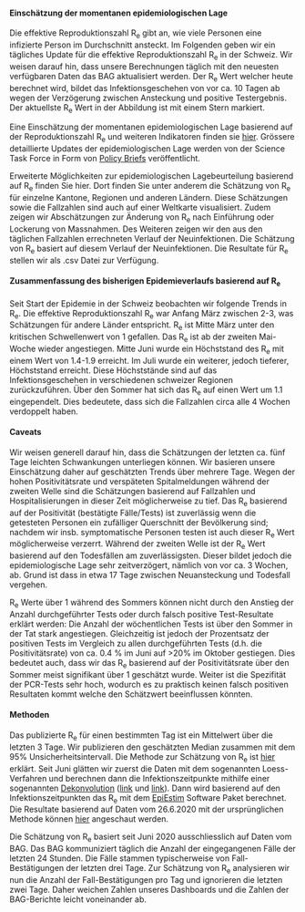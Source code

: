 <h4>Einschätzung der momentanen epidemiologischen Lage</h4>

Die effektive Reproduktionszahl R<sub>e</sub> gibt an, wie viele Personen eine infizierte Person im Durchschnitt ansteckt. Im Folgenden geben wir ein tägliches Update für die effektive Reproduktionszahl R<sub>e</sub> in der Schweiz. Wir weisen darauf hin, dass unsere Berechnungen täglich mit den neuesten verfügbaren Daten das BAG aktualisiert werden. Der R<sub>e</sub> Wert welcher heute berechnet wird, bildet das Infektionsgeschehen von vor ca. 10 Tagen ab wegen der Verzögerung zwischen Ansteckung und positive Testergebnis. Der aktuellste R<sub>e</sub> Wert in der Abbildung ist mit einem Stern markiert.

Eine Einschätzung der momentanen epidemiologischen Lage basierend auf der Reproduktionszahl R<sub>e</sub> und weiteren Indikatoren finden sie [hier](https://sciencetaskforce.ch/news/). Grössere detaillierte Updates der epidemiologischen Lage werden von der Science Task Force in Form von [Policy Briefs](https://ncs-tf.ch/de/policy-briefs) veröffentlicht.

Erweiterte Möglichkeiten zur epidemiologischen Lagebeurteilung basierend auf R<sub>e</sub>  finden Sie hier. Dort finden Sie unter anderem die Schätzung von R<sub>e</sub> für einzelne Kantone, Regionen und anderen Ländern. Diese Schätzungen sowie die Fallzahlen sind auch auf einer Weltkarte visualisiert. Zudem zeigen wir Abschätzungen zur Änderung von R<sub>e</sub> nach Einführung oder Lockerung von Massnahmen. Des Weiteren zeigen wir den aus den täglichen Fallzahlen errechneten Verlauf der Neuinfektionen. Die Schätzung von R<sub>e</sub> basiert auf diesem Verlauf der Neuinfektionen. Die Resultate für R<sub>e</sub> stellen wir als .csv Datei zur Verfügung.

<h4>Zusammenfassung des bisherigen Epidemieverlaufs basierend auf R<sub>e</sub> </h4>

Seit Start der Epidemie in der Schweiz beobachten wir folgende Trends in R<sub>e</sub>. Die effektive Reproduktionszahl R<sub>e</sub> war Anfang März zwischen 2-3, was Schätzungen für andere Länder entspricht. R<sub>e</sub> ist Mitte März unter den kritischen Schwellenwert von 1 gefallen. Das R<sub>e</sub> ist ab der zweiten Mai-Woche wieder angestiegen. Mitte Juni wurde ein Höchststand des R<sub>e</sub> mit einem Wert von 1.4-1.9 erreicht. Im Juli wurde ein weiterer, jedoch tieferer, Höchststand erreicht. Diese Höchststände sind auf das Infektionsgeschehen in verschiedenen schweizer Regionen zurückzuführen. Über den Sommer hat sich das R<sub>e</sub> auf einen Wert um 1.1 eingependelt. Dies bedeutete, dass sich die Fallzahlen circa alle 4 Wochen verdoppelt haben.

<h4>Caveats</h4>

Wir weisen generell darauf hin, dass die Schätzungen der letzten ca. fünf Tage leichten Schwankungen unterliegen können. Wir basieren unsere Einschätzung daher auf geschätzten Trends über mehrere Tage.
Wegen der hohen Positivitätsrate und verspäteten Spitalmeldungen während der zweiten Welle sind die Schätzungen basierend auf Fallzahlen und Hospitalisierungen in dieser Zeit möglicherweise zu tief. Das R<sub>e</sub> basierend auf der Positivität (bestätigte Fälle/Tests) ist zuverlässig wenn die getesteten Personen ein zufälliger Querschnitt der Bevölkerung sind; nachdem wir insb. symptomatische Personen testen ist auch dieser R<sub>e</sub> Wert möglicherweise verzerrt. Während der zweiten Welle ist der R<sub>e</sub> Wert basierend auf den Todesfällen am zuverlässigsten. Dieser bildet jedoch die epidemiologische Lage sehr zeitverzögert, nämlich von vor ca. 3 Wochen, ab. Grund ist dass in etwa 17 Tage zwischen Neuansteckung und Todesfall vergehen.

R<sub>e</sub> Werte über 1 während des Sommers können nicht durch den Anstieg der Anzahl durchgeführter Tests oder durch falsch positive Test-Resultate erklärt werden: Die Anzahl der wöchentlichen Tests ist über den Sommer in der Tat stark angestiegen. Gleichzeitig ist jedoch der Prozentsatz der positiven Tests im Vergleich zu allen durchgeführten Tests (d.h. die Positivitätsrate) von ca. 0.4 % im Juni auf >20% im Oktober gestiegen. Dies bedeutet auch, dass wir das R<sub>e</sub> basierend auf der Positivitätsrate über den Sommer meist signifikant über 1 geschätzt wurde. Weiter ist die Spezifität der PCR-Tests sehr hoch, wodurch es zu praktisch keinen falsch positiven Resultaten kommt welche den Schätzwert beeinflussen könnten.

<h4>Methoden</h4>

Das publizierte R<sub>e</sub> für einen bestimmten Tag ist ein Mittelwert über die letzten 3 Tage. Wir publizieren den geschätzten Median zusammen mit dem 95% Unsicherheitsintervall. Die Methode zur Schätzung von R<sub>e</sub> ist [hier](https://ibz-shiny.ethz.ch/covid-19-re/methods.pdf) erklärt. Seit Juni glätten wir zuerst die Daten mit dem sogenannten Loess-Verfahren und berechnen dann die Infektionszeitpunkte mithilfe einer sogenannten [Dekonvolution](https://www.pnas.org/content/106/51/21825) ([link](https://www.medrxiv.org/content/10.1101/2020.05.12.20099366v1) und [link](https://www.medrxiv.org/content/10.1101/2020.06.18.20134858v2)). Dann wird basierend auf den Infektionszeitpunkten das R<sub>e</sub> mit dem [EpiEstim](https://cran.r-project.org/web/packages/EpiEstim/index.html) Software Paket berechnet. Die Resultate basierend auf Daten vom 26.6.2020 mit der ursprünglichen Methode können [hier](https://smw.ch/article/doi/smw.2020.20271) angeschaut werden.

Die Schätzung von R<sub>e</sub> basiert seit Juni 2020 ausschliesslich auf Daten vom BAG. Das BAG kommuniziert täglich die Anzahl der eingegangenen Fälle der letzten 24 Stunden. Die Fälle stammen typischerweise von Fall-Bestätigungen der letzten drei Tage. Zur Schätzung von R<sub>e</sub> analysieren wir nun die Anzahl der Fall-Bestätigungen pro Tag und ignorieren die letzten zwei Tage. Daher weichen Zahlen unseres Dashboards und die Zahlen der BAG-Berichte leicht voneinander ab.
